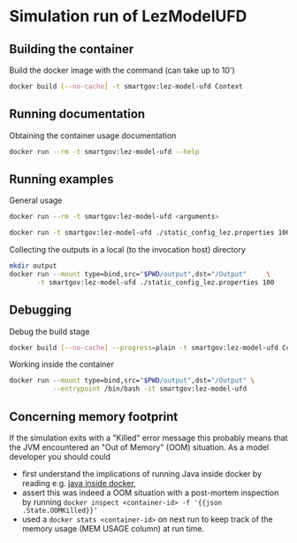 # Simulation run of LezModelUFD

## Building the container

Build the docker image with the command (can take up to 10')

```bash
docker build [--no-cache] -t smartgov:lez-model-ufd Context
```

## Running documentation

Obtaining the container usage documentation

```bash
docker run --rm -t smartgov:lez-model-ufd --help
```

## Running examples

General usage

```bash
docker run --rm -t smartgov:lez-model-ufd <arguments>
```

```bash
docker run -t smartgov:lez-model-ufd ./static_config_lez.properties 100
```

Collecting the outputs in a local (to the invocation host) directory

```bash
mkdir output
docker run --mount type=bind,src="$PWD/output",dst="/Output"     \
       -t smartgov:lez-model-ufd ./static_config_lez.properties 100
```

## Debugging

Debug the build stage

```bash
docker build [--no-cache] --progress=plain -t smartgov:lez-model-ufd Context
```

Working inside the container

```bash
docker run --mount type=bind,src="$PWD/output",dst="/Output" \
           --entrypoint /bin/bash -it smartgov:lez-model-ufd
```

## Concerning memory footprint

If the simulation exits with a "Killed" error message this probably means that the JVM encountered an "Out of Memory" (OOM) situation. As a model developer you should could

- first understand the implications of running Java inside docker by reading e.g. [java inside docker](https://developers.redhat.com/blog/2017/03/14/java-inside-docker/),
- assert this was indeed a OOM situation with a post-mortem inspection by running `docker inspect <container-id> -f '{{json .State.OOMKilled}}'`
- used a `docker stats <container-id>` on next run to keep track of the memory usage (MEM USAGE column) at run time.
